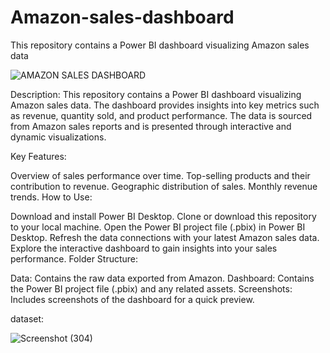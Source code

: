 # Amazon-sales-dashboard
This repository contains a Power BI dashboard visualizing Amazon sales data


![AMAZON SALES DASHBOARD](https://github.com/Navindu-Praveen/Amazon-sales-dashboard/assets/89752602/3ef1fa0b-090a-4620-bc02-27a196958282)


Description:
This repository contains a Power BI dashboard visualizing Amazon sales data. The dashboard provides insights into key metrics such as revenue, quantity sold, and product performance. The data is sourced from Amazon sales reports and is presented through interactive and dynamic visualizations.

Key Features:

Overview of sales performance over time.
Top-selling products and their contribution to revenue.
Geographic distribution of sales.
Monthly revenue trends.
How to Use:

Download and install Power BI Desktop.
Clone or download this repository to your local machine.
Open the Power BI project file (.pbix) in Power BI Desktop.
Refresh the data connections with your latest Amazon sales data.
Explore the interactive dashboard to gain insights into your sales performance.
Folder Structure:

Data: Contains the raw data exported from Amazon.
Dashboard: Contains the Power BI project file (.pbix) and any related assets.
Screenshots: Includes screenshots of the dashboard for a quick preview.


dataset:

![Screenshot (304)](https://github.com/Navindu-Praveen/Amazon-sales-dashboard/assets/89752602/c9051d8f-6259-4b8b-865b-8f36cc460f28)

